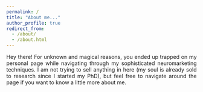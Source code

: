 ```yaml
---
permalink: /
title: "About me..."
author_profile: true
redirect_from: 
  - /about/
  - /about.html
---
```


<div style='text-align: justify;'>
Hey there! For unknown and magical reasons, you ended up trapped on my personal page while navigating through my sophisticated neuromarketing techniques. I am not trying to sell anything in here (my soul is already sold to research since I started my PhD), but feel free to navigate around the page if you want to know a little more about me.
</div>
